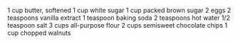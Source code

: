 1 cup butter, softened
1 cup white sugar
1 cup packed brown sugar
2 eggs
2 teaspoons vanilla extract
1 teaspoon baking soda
2 teaspoons hot water
1/2 teaspoon salt
3 cups all-purpose flour
2 cups semisweet chocolate chips
1 cup chopped walnuts
